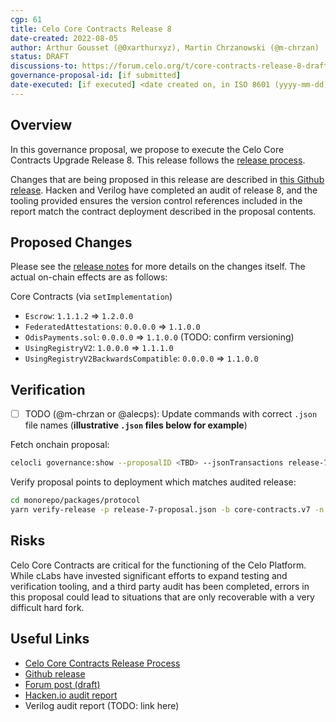 ```yaml
---
cgp: 61
title: Celo Core Contracts Release 8
date-created: 2022-08-05
author: Arthur Gousset (@0xarthurxyz), Martin Chrzanowski (@m-chrzan)
status: DRAFT
discussions-to: https://forum.celo.org/t/core-contracts-release-8-draft/4050
governance-proposal-id: [if submitted]
date-executed: [if executed] <date created on, in ISO 8601 (yyyy-mm-dd) format>
---
```


## Overview

In this governance proposal, we propose to execute the Celo Core Contracts Upgrade Release 8. This release follows the [release process](https://docs.celo.org/community/release-process/smart-contracts).

Changes that are being proposed in this release are described in [this Github release](https://github.com/celo-org/celo-monorepo/releases/tag/core-contracts.v8.pre-audit).
Hacken and Verilog have completed an audit of release 8, and the tooling provided ensures the version control references included in the report match the contract deployment described in the proposal contents.

## Proposed Changes

Please see the [release notes](https://github.com/celo-org/celo-monorepo/releases/tag/core-contracts.v8.pre-audit) for more details on the changes itself. The actual on-chain effects are as follows:

Core Contracts (via `setImplementation`)

- `Escrow`: `1.1.1.2` => `1.2.0.0`
- `FederatedAttestations`: `0.0.0.0` => `1.1.0.0`
- `OdisPayments.sol`:  `0.0.0.0` => `1.1.0.0` (TODO: confirm versioning)
- `UsingRegistryV2`: `1.0.0.0` => `1.1.1.0`
- `UsingRegistryV2BackwardsCompatible`: `0.0.0.0` => `1.1.0.0`

## Verification

- [ ] TODO (@m-chrzan or @alecps): Update commands with correct `.json` file names (**illustrative `.json` files below for example**)

Fetch onchain proposal:

```bash
celocli governance:show --proposalID <TBD> --jsonTransactions release-7-proposal.json --node https://forno.celo.org
```

Verify proposal points to deployment which matches audited release:

```bash
cd monorepo/packages/protocol
yarn verify-release -p release-7-proposal.json -b core-contracts.v7 -n mainnet -f
```

## Risks

Celo Core Contracts are critical for the functioning of the Celo Platform. While cLabs have invested significant efforts to expand testing and verification tooling, and a third party audit has been completed, errors in this proposal could lead to situations that are only recoverable with a very difficult hard fork.

## Useful Links

- [Celo Core Contracts Release Process](https://docs.celo.org/community/release-process/smart-contracts)
- [Github release](https://github.com/celo-org/celo-monorepo/releases/tag/core-contracts.v8.pre-audit)
- [Forum post (draft)](https://forum.celo.org/t/core-contracts-release-8-draft/4050)
- [Hacken.io audit report](https://hacken.io/wp-content/uploads/2022/08/CLABS_04072022_SCAudit_Report2-5.pdf)
- Verilog audit report (TODO: link here)
